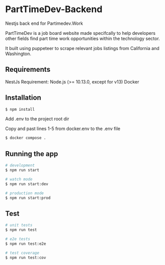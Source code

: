 # PartTimeDev-Backend
Nestjs back end for Partimedev.Work

PartTimeDev is a job board website made specifcally to help developers other fields find part time work opportunities
within the technology sector. 

It built using puppeteer to scrape relevant jobs listings from California and Washington.

## Requirements

NestJs Requirement: Node.js (>= 10.13.0, except for v13)
Docker

## Installation

```bash
$ npm install
```
Add .env to the project root dir

Copy and past lines 1-5 from docker.env to the .env file

```bash
$ docker compose .
```

## Running the app

```bash
# development
$ npm run start

# watch mode
$ npm run start:dev

# production mode
$ npm run start:prod
```

## Test

```bash
# unit tests
$ npm run test

# e2e tests
$ npm run test:e2e

# test coverage
$ npm run test:cov
```

